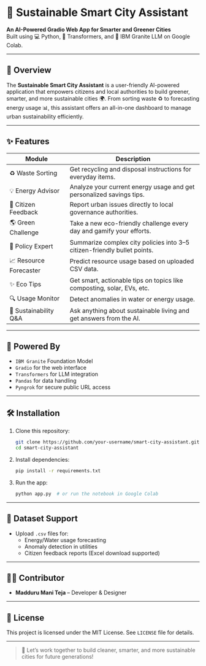 
# 🌿 Sustainable Smart City Assistant

**An AI-Powered Gradio Web App for Smarter and Greener Cities**  
Built using 💻 Python, 🤖 Transformers, and 🧠 IBM Granite LLM on Google Colab.

---

## 🚀 Overview

The **Sustainable Smart City Assistant** is a user-friendly AI-powered application that empowers citizens and local authorities to build greener, smarter, and more sustainable cities 🌍. From sorting waste ♻️ to forecasting energy usage 📊, this assistant offers an all-in-one dashboard to manage urban sustainability efficiently.

---

## ✨ Features

| Module                | Description                                                                 |
|-----------------------|-----------------------------------------------------------------------------|
| ♻️ Waste Sorting       | Get recycling and disposal instructions for everyday items.                 |
| 💡 Energy Advisor      | Analyze your current energy usage and get personalized savings tips.       |
| 📢 Citizen Feedback    | Report urban issues directly to local governance authorities.              |
| 🌎 Green Challenge     | Take a new eco-friendly challenge every day and gamify your efforts.       |
| 📜 Policy Expert       | Summarize complex city policies into 3–5 citizen-friendly bullet points.   |
| 📈 Resource Forecaster | Predict resource usage based on uploaded CSV data.                         |
| ✨ Eco Tips            | Get smart, actionable tips on topics like composting, solar, EVs, etc.     |
| 🔍 Usage Monitor       | Detect anomalies in water or energy usage.                                  |
| 💬 Sustainability Q&A | Ask anything about sustainable living and get answers from the AI.         |

---

## 🧠 Powered By

- `IBM Granite` Foundation Model
- `Gradio` for the web interface
- `Transformers` for LLM integration
- `Pandas` for data handling
- `Pyngrok` for secure public URL access

---

## 🛠️ Installation

1. Clone this repository:
   ```bash
   git clone https://github.com/your-username/smart-city-assistant.git
   cd smart-city-assistant
   ```

2. Install dependencies:
   ```bash
   pip install -r requirements.txt
   ```

3. Run the app:
   ```bash
   python app.py  # or run the notebook in Google Colab
   ```

---

## 📂 Dataset Support

- Upload `.csv` files for:
  - Energy/Water usage forecasting
  - Anomaly detection in utilities
  - Citizen feedback reports (Excel download supported)

---

## 👩‍💻 Contributor

- **Madduru Mani Teja** – Developer & Designer

---

## 📄 License

This project is licensed under the MIT License. See `LICENSE` file for details.

---

> 🌱 Let’s work together to build cleaner, smarter, and more sustainable cities for future generations!
